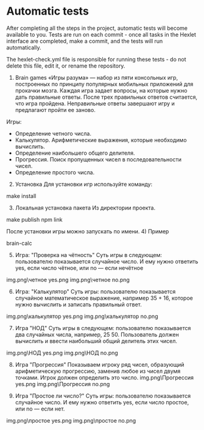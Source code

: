 # Automatic tests

After completing all the steps in the project, automatic tests will become available to you. Tests are run on each commit - once all tasks in the Hexlet interface are completed, make a commit, and the tests will run automatically.

The hexlet-check.yml file is responsible for running these tests - do not delete this file, edit it, or rename the repository.

1) Brain games
«Игры разума» — набор из пяти консольных игр, построенных по принципу популярных мобильных приложений для прокачки мозга. Каждая игра задает вопросы, на которые нужно дать правильные ответы. После трех правильных ответов считается, что игра пройдена. Неправильные ответы завершают игру и предлагают пройти ее заново.

Игры:

- Определение четного числа.
- Калькулятор. Арифметические выражения, которые необходимо вычислить.
- Определение наибольшего общего делителя.
- Прогрессия. Поиск пропущенных чисел в последовательности чисел.
- Определение простого числа.

2) Установка 
Для установки игр используйте команду:

make install

3) Локальная установка пакета
Из директории проекта.

make publish
npm link

После установки игры можно запускать по имени.
4) Пример

brain-calc

5) Игра: "Проверка на чётность" 
Суть игры в следующем: пользователю показывается случайное число. И ему нужно ответить yes, если число чётное, или no — если нечётное

img.png\четное yes.png
img.png\четное no.png

6) Игра: "Калькулятор"
Суть игры: пользователю показывается случайное математическое выражение, например 35 + 16, которое нужно вычислить и записать правильный ответ.

img.png\калькулятор yes.png
img.png\калькулятор no.png

7) Игра "НОД"
Суть игры в следующем: пользователю показывается два случайных числа, например, 25 50. Пользователь должен вычислить и ввести наибольший общий делитель этих чисел.

img.png\НОД yes.png
img.png\НОД no.png

8) Игра "Прогрессия"
Показываем игроку ряд чисел, образующий арифметическую прогрессию, заменив любое из чисел двумя точками. Игрок должен определить это число.
img.png\Прогрессия yes.png
img.png\Прогрессия no.png

9)  Игра "Простое ли число?"
Суть игры: пользователю показывается случайное число. И ему нужно ответить yes, если число простое, или no — если нет.

img.png\простое yes.png
img.png\простое no.png